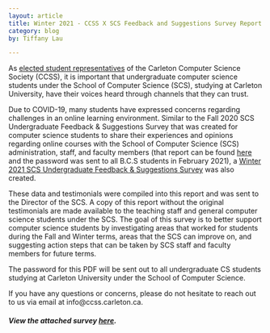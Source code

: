 ```yaml
---
layout: article
title: Winter 2021 - CCSS X SCS Feedback and Suggestions Survey Report
category: blog
by: Tiffany Lau

---
```

<p>As <a href="https://ccss.carleton.ca/about/team/current/">elected student representatives</a> of the Carleton Computer Science Society (CCSS), it is important that undergraduate computer science students under the School of Computer Science (SCS), studying at Carleton University, have their voices heard through channels that they can trust. </p>

<p>Due to COVID-19, many students have expressed concerns regarding challenges in an online learning environment. Similar to the Fall 2020 SCS Undergraduate Feedback & Suggestions Survey that was created for computer science students to share their experiences and opinions regarding online courses with the School of Computer Science (SCS) administration, staff, and faculty members (that report can be found <a href="http://ccss.carleton.ca/community/news/blog/feedback-and-suggestions-survey/">here</a> and the password was sent to all B.C.S students in February 2021), a <a href="http://ccss.carleton.ca/community/news/blog/winter-feedback-and-suggestions-survey/">Winter 2021 SCS Undergraduate Feedback & Suggestions Survey</a> was also created.</p>

<p>These data and testimonials were compiled into this report and was sent to the Director of the SCS. A copy of this report without the original testimonials are made available to the teaching staff and general computer science students under the SCS. The goal of this survey is to better support computer science students by investigating areas that worked for students during the Fall and Winter terms, areas that the SCS can improve on, and suggesting action steps that can be taken by SCS staff and faculty members for future terms.</p>

<p>The password for this PDF will be sent out to all undergraduate CS students studying at Carleton University under the School of Computer Science.</p>

<p>If you have any questions or concerns, please do not hesitate to reach out to us via email at info@ccss.carleton.ca.<p>

<h5>View the attached survey <a href="/slides/winter2021_feedback_survey.pdf">here</a>.</h5>